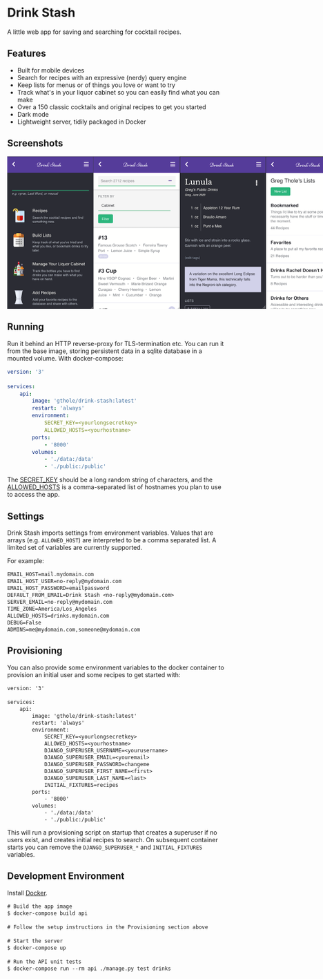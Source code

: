 # Drink Stash
A little web app for saving and searching for cocktail recipes.

## Features

- Built for mobile devices
- Search for recipes with an expressive (nerdy) query engine
- Keep lists for menus or of things you love or want to try
- Track what's in your liquor cabinet so you can easily find what you can make
- Over a 150 classic cocktails and original recipes to get you started
- Dark mode
- Lightweight server, tidily packaged in Docker

## Screenshots

<div style="display: flex; justify-content: space-between;">
    <img width="200px" src="https://raw.githubusercontent.com/gthole/drink-stash/master/img/home.png"/>
    <img width="200px" src="https://raw.githubusercontent.com/gthole/drink-stash/master/img/search.png"/>
    <img width="200px" src="https://raw.githubusercontent.com/gthole/drink-stash/master/img/details.png"/>
    <img width="200px" src="https://raw.githubusercontent.com/gthole/drink-stash/master/img/lists.png"/>
</div>


## Running

Run it behind an HTTP reverse-proxy for TLS-termination etc. You can run it
from the base image, storing persistent data in a sqlite database in a
mounted volume.  With docker-compose:

```yaml
version: '3'

services:
    api:
        image: 'gthole/drink-stash:latest'
        restart: 'always'
        environment:
            SECRET_KEY=<yourlongsecretkey>
            ALLOWED_HOSTS=<yourhostname>
        ports:
            - '8000'
        volumes:
            - './data:/data'
            - './public:/public'
```

The [SECRET\_KEY](https://docs.djangoproject.com/en/3.0/ref/settings/#secret-key)
should be a long random string of characters, and the
[ALLOWED\_HOSTS](https://docs.djangoproject.com/en/3.0/ref/settings/#allowed-hosts)
is a comma-separated list of hostnames you plan to use to access the app.

## Settings

Drink Stash imports settings from environment variables. Values that are arrays
(e.g. `ALLOWED_HOST`) are interpreted to be a comma separated list. A limited
set of variables are currently supported.

For example:

```
EMAIL_HOST=mail.mydomain.com
EMAIL_HOST_USER=no-reply@mydomain.com
EMAIL_HOST_PASSWORD=emailpassword
DEFAULT_FROM_EMAIL=Drink Stash <no-reply@mydomain.com>
SERVER_EMAIL=no-reply@mydomain.com
TIME_ZONE=America/Los_Angeles
ALLOWED_HOSTS=drinks.mydomain.com
DEBUG=False
ADMINS=me@mydomain.com,someone@mydomain.com
```

## Provisioning
You can also provide some environment variables to the docker container to
provision an initial user and some recipes to get started with:

```
version: '3'

services:
    api:
        image: 'gthole/drink-stash:latest'
        restart: 'always'
        environment:
            SECRET_KEY=<yourlongsecretkey>
            ALLOWED_HOSTS=<yourhostname>
            DJANGO_SUPERUSER_USERNAME=<yourusername>
            DJANGO_SUPERUSER_EMAIL=<youremail>
            DJANGO_SUPERUSER_PASSWORD=changeme
            DJANGO_SUPERUSER_FIRST_NAME=<first>
            DJANGO_SUPERUSER_LAST_NAME=<last>
            INITIAL_FIXTURES=recipes
        ports:
            - '8000'
        volumes:
            - './data:/data'
            - './public:/public'
```

This will run a provisioning script on startup that creates a superuser if no
users exist, and creates initial recipes to search. On subsequent container
starts you can remove the `DJANGO_SUPERUSER_*` and `INITIAL_FIXTURES` variables.


## Development Environment
Install [Docker](https://www.docker.com/products/docker-desktop).

```
# Build the app image
$ docker-compose build api

# Follow the setup instructions in the Provisioning section above

# Start the server
$ docker-compose up

# Run the API unit tests
$ docker-compose run --rm api ./manage.py test drinks
```
